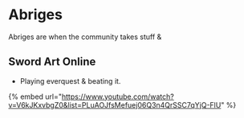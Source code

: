 # Abriges

Abriges are when the community takes stuff &&#x20;

## Sword Art Online

* Playing everquest & beating it.

{% embed url="https://www.youtube.com/watch?v=V6kJKxvbgZ0&list=PLuAOJfsMefuej06Q3n4QrSSC7qYjQ-FlU" %}

